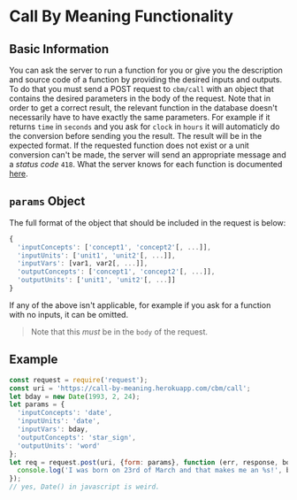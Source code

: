 # Call By Meaning Functionality

## Basic Information

You can ask the server to run a function for you or give you the description and source code of a function by providing the desired inputs and outputs. To do that you must send a POST request to `cbm/call` with an object that contains the desired parameters in the body of the request. Note that in order to get a correct result, the relevant function in the database doesn't necessarily have to have exactly the same parameters. For example if it returns `time` in `seconds` and you ask for `clock` in `hours` it will automaticly do the conversion before sending you the result. The result will be in the expected format. If the requested function does not exist or a unit conversion can't be made, the server will send an appropriate message and a *status code* `418`. What the server knows for each function is documented [here](./MODELS.md).

## `params` Object

The full format of the object that should be included in the request is below:

``` javascript
{
  'inputConcepts': ['concept1', 'concept2'[, ...]],
  'inputUnits': ['unit1', 'unit2'[, ...]],
  'inputVars': [var1, var2[, ...]],
  'outputConcepts': ['concept1', 'concept2'[, ...]],
  'outputUnits': ['unit1', 'unit2'[, ...]]
}
```

If any of the above isn't applicable, for example if you ask for a function with no inputs, it can be omitted.

>Note that this *must*  be in the `body` of the request.

## Example

``` javascript
const request = require('request');
const uri = 'https://call-by-meaning.herokuapp.com/cbm/call';
let bday = new Date(1993, 2, 24);
let params = {
  'inputConcepts': 'date',
  'inputUnits': 'date',
  'inputVars': bday,
  'outputConcepts': 'star_sign',
  'outputUnits': 'word'
};
let req = request.post(uri, {form: params}, function (err, response, body) {
  console.log('I was born on 23rd of March and that makes me an %s!', body);
});
// yes, Date() in javascript is weird.
```